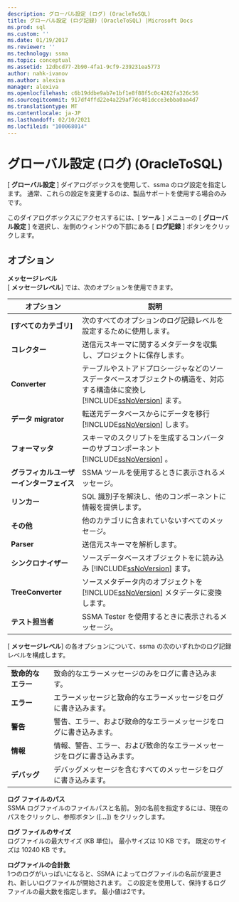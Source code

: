 ```yaml
---
description: グローバル設定 (ログ) (OracleToSQL)
title: グローバル設定 (ログ記録) (OracleToSQL) |Microsoft Docs
ms.prod: sql
ms.custom: ''
ms.date: 01/19/2017
ms.reviewer: ''
ms.technology: ssma
ms.topic: conceptual
ms.assetid: 12dbcd77-2b90-4fa1-9cf9-239231ea5773
author: nahk-ivanov
ms.author: alexiva
manager: alexiva
ms.openlocfilehash: c6b19ddbe9ab7e1bf1e8f88f5c0c4262fa326c56
ms.sourcegitcommit: 917df4ffd22e4a229af7dc481dcce3ebba0aa4d7
ms.translationtype: MT
ms.contentlocale: ja-JP
ms.lasthandoff: 02/10/2021
ms.locfileid: "100068014"
---
```

# <a name="global-settings-logging-oracletosql"></a>グローバル設定 (ログ) (OracleToSQL)
[ **グローバル設定** ] ダイアログボックスを使用して、ssma のログ設定を指定します。 通常、これらの設定を変更するのは、製品サポートを使用する場合のみです。  
  
このダイアログボックスにアクセスするには、[ **ツール** ] メニューの [ **グローバル設定** ] を選択し、左側のウィンドウの下部にある [ **ログ記録** ] ボタンをクリックします。  
  
## <a name="options"></a>オプション  
**メッセージレベル**  
[ **メッセージレベル**] では、次のオプションを使用できます。  
  
|オプション|説明|  
|----------|---------------|  
|**[すべてのカテゴリ]**|次のすべてのオプションのログ記録レベルを設定するために使用します。|  
|**コレクター**|送信元スキーマに関するメタデータを収集し、プロジェクトに保存します。|  
|**Converter**|テーブルやストアドプロシージャなどのソースデータベースオブジェクトの構造を、対応する構造体に変換し [!INCLUDE[ssNoVersion](../../includes/ssnoversion-md.md)] ます。|  
|**データ migrator**|転送元データベースからにデータを移行 [!INCLUDE[ssNoVersion](../../includes/ssnoversion-md.md)] します。|  
|**フォーマッタ**|スキーマのスクリプトを生成するコンバーターのサブコンポーネント [!INCLUDE[ssNoVersion](../../includes/ssnoversion-md.md)] 。|  
|**グラフィカルユーザーインターフェイス**|SSMA ツールを使用するときに表示されるメッセージ。|  
|**リンカー**|SQL 識別子を解決し、他のコンポーネントに情報を提供します。|  
|**その他**|他のカテゴリに含まれていないすべてのメッセージ。|  
|**Parser**|送信元スキーマを解析します。|  
|**シンクロナイザー**|ソースデータベースオブジェクトをに読み込み [!INCLUDE[ssNoVersion](../../includes/ssnoversion-md.md)] ます。|  
|**TreeConverter**|ソースメタデータ内のオブジェクトを [!INCLUDE[ssNoVersion](../../includes/ssnoversion-md.md)] メタデータに変換します。|  
|**テスト担当者**|SSMA Tester を使用するときに表示されるメッセージ。|  
  
[ **メッセージレベル**] の各オプションについて、ssma の次のいずれかのログ記録レベルを構成します。  
  
|||  
|-|-|  
|**致命的なエラー**|致命的なエラーメッセージのみをログに書き込みます。|  
|**エラー**|エラーメッセージと致命的なエラーメッセージをログに書き込みます。|  
|**警告**|警告、エラー、および致命的なエラーメッセージをログに書き込みます。|  
|**情報**|情報、警告、エラー、および致命的なエラーメッセージをログに書き込みます。|  
|**デバッグ**|デバッグメッセージを含むすべてのメッセージをログに書き込みます。|  
  
**ログ ファイルのパス**  
SSMA ログファイルのファイルパスと名前。 別の名前を指定するには、現在のパスをクリックし、参照ボタン ([.**..**]) をクリックします。  
  
**ログ ファイルのサイズ**  
ログファイルの最大サイズ (KB 単位)。 最小サイズは 10 KB です。 既定のサイズは 10240 KB です。  
  
**ログファイルの合計数**  
1つのログがいっぱいになると、SSMA によってログファイルの名前が変更され、新しいログファイルが開始されます。 この設定を使用して、保持するログファイルの最大数を指定します。 最小値は2です。  
  

